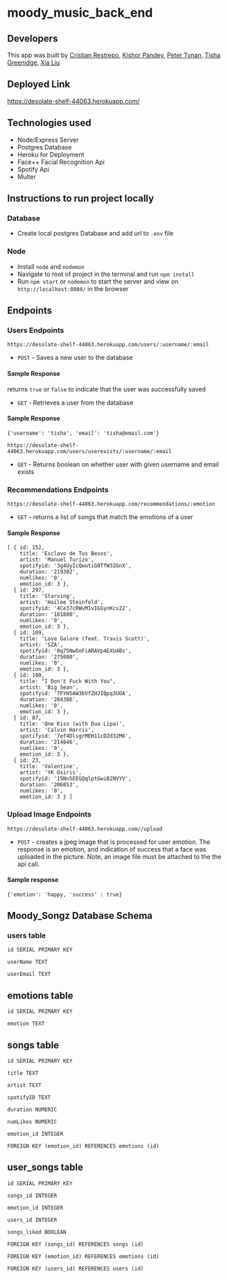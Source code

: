 # moody_music_back_end

## Developers
This app was built by [Cristian Restrepo](https://github.com/c23-repo), [Kishor Pandey](https://github.com/kishorpan2), [Peter Tynan](https://github.com/pettynan), [Tisha Greenidge](https://github.com/tgreenidge), [Xia Liu](https://github.com/xialiu1988)

## Deployed Link
https://desolate-shelf-44063.herokuapp.com/

## Technologies used
- Node/Express Server
- Postgres Database
- Heroku for Deployment
- Face++ Facial Recognition Api
- Spotify Api
- Multer

## Instructions to run project locally
### Database
 - Create local postgres Database and add url to `.env` file

### Node
- Install `node` and `nodemon`
- Navigate to root of project in the terminal and run `npm install`
- Run `npm start` or `nodemon` to start the server and view on `http://localhost:8080/` in the browser

## Endpoints
### Users Endpoints 
```https://desolate-shelf-44063.herokuapp.com/users/:username/:email```
- ```POST``` - Saves a new user to the database

#### Sample Response
returns ```true``` or ```false``` to indicate that the user was successfully saved 

- ```GET``` - Retrieves a user from the database
#### Sample Response
~~~~
{'username': 'tisha', 'email': 'tisha@email.com'}
~~~~

```https://desolate-shelf-44063.herokuapp.com/users/userexists/:username/:email```
- ```GET```  - Returns boolean on whether user with given username and email exists


### Recommendations Endpoints
```https://desolate-shelf-44063.herokuapp.com/recommendations/:emotion```
- ```GET``` - returns a list of songs that match the emotions of a user

#### Sample Response
~~~~
[ { id: 152,
    title: 'Esclavo de Tus Besos',
    artist: 'Manuel Turizo',
    spotifyid: '3g4UyIcQwutiG0TfW32GnX',
    duration: '219302',
    numlikes: '0',
    emotion_id: 3 },
  { id: 297,
    title: 'Starving',
    artist: 'Hailee Steinfeld',
    spotifyid: '4Ce37cRWvM1vIGGynKcs22',
    duration: '181880',
    numlikes: '0',
    emotion_id: 3 },
  { id: 109,
    title: 'Love Galore (feat. Travis Scott)',
    artist: 'SZA',
    spotifyid: '0q75NwOoFiARAVp4EXU4Bs',
    duration: '275080',
    numlikes: '0',
    emotion_id: 3 },
  { id: 180,
    title: "I Don't Fuck With You",
    artist: 'Big Sean',
    spotifyid: '7FYH5AW3bVfZHJIQpq3UOA',
    duration: '284386',
    numlikes: '0',
    emotion_id: 3 },
  { id: 87,
    title: 'One Kiss (with Dua Lipa)',
    artist: 'Calvin Harris',
    spotifyid: '7ef4DlsgrMEH11cDZd32M6',
    duration: '214846',
    numlikes: '0',
    emotion_id: 3 },
  { id: 23,
    title: 'Valentine',
    artist: 'YK Osiris',
    spotifyid: '15Nn5EEGQqlptGwiB2NVYV',
    duration: '206853',
    numlikes: '0',
    emotion_id: 3 } ] 
  ~~~~


### Upload Image Endpoints
```https://desolate-shelf-44063.herokuapp.com//upload```
- ```POST``` - creates a jpeg image that is processed for user emotion. The response is an emotion, and indication of success that a face was uploaded in the picture. Note, an image file must be attached to the the api call.


#### Sample response
~~~~
{'emotion': 'happy, 'success' : true}
~~~~

## Moody_Songz Database Schema
### users table
  ```id SERIAL PRIMARY KEY```

  ```userName TEXT```

  ```userEmail TEXT```


## emotions table
  ```id SERIAL PRIMARY KEY```

  ```emotion TEXT```

## songs table
  ```id SERIAL PRIMARY KEY```

  ```title TEXT```

  ```artist TEXT```

  ```spotifyID TEXT```

  ```duration NUMERIC```

  ```numLikes NUMERIC```

  ```emotion_id INTEGER```

  ```FOREIGN KEY (emotion_id) REFERENCES emotions (id)```



## user_songs table
  ```id SERIAL PRIMARY KEY```

  ```songs_id INTEGER```

  ```emotion_id INTEGER```

  ```users_id INTEGER```

  ```songs_liked BOOLEAN```

  ```FOREIGN KEY (songs_id) REFERENCES songs (id)```

  ```FOREIGN KEY (emotion_id) REFERENCES emotions (id)```

  ```FOREIGN KEY (users_id) REFERENCES users (id)```
